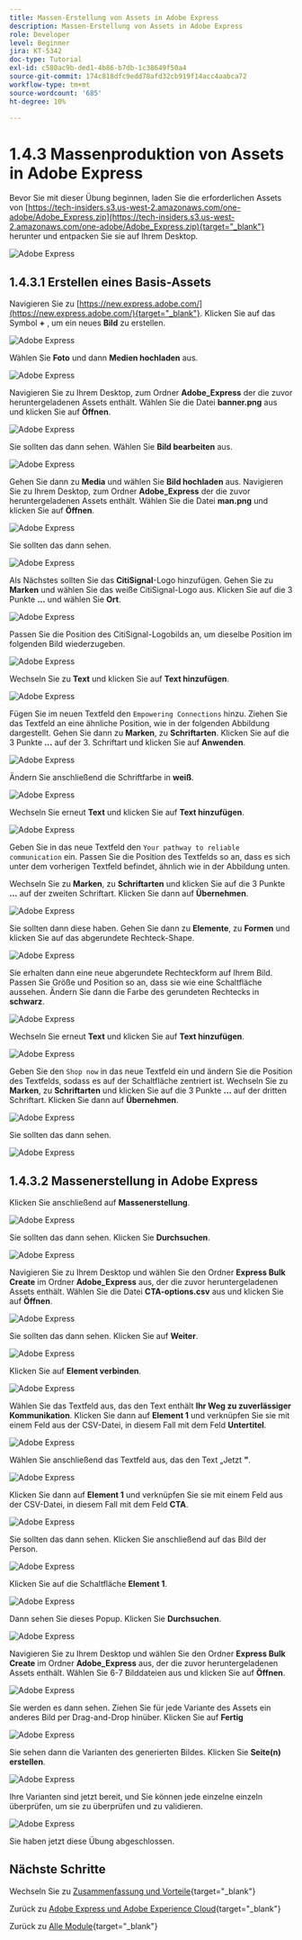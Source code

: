 ```yaml
---
title: Massen-Erstellung von Assets in Adobe Express
description: Massen-Erstellung von Assets in Adobe Express
role: Developer
level: Beginner
jira: KT-5342
doc-type: Tutorial
exl-id: c580ac9b-ded1-4b86-b7db-1c38649f50a4
source-git-commit: 174c818dfc9edd78afd32cb919f14acc4aabca72
workflow-type: tm+mt
source-wordcount: '685'
ht-degree: 10%

---
```


# 1.4.3 Massenproduktion von Assets in Adobe Express

Bevor Sie mit dieser Übung beginnen, laden Sie die erforderlichen Assets von [https://tech-insiders.s3.us-west-2.amazonaws.com/one-adobe/Adobe_Express.zip](https://tech-insiders.s3.us-west-2.amazonaws.com/one-adobe/Adobe_Express.zip){target="_blank"} herunter und entpacken Sie sie auf Ihrem Desktop.

![Adobe Express](./images/expressassets.png)

## 1.4.3.1 Erstellen eines Basis-Assets

Navigieren Sie zu [https://new.express.adobe.com/](https://new.express.adobe.com/){target="_blank"}. Klicken Sie auf das Symbol **+** , um ein neues **Bild** zu erstellen.

![Adobe Express](./images/expressbc0.png)

Wählen Sie **Foto** und dann **Medien hochladen** aus.

![Adobe Express](./images/expressbc1.png)

Navigieren Sie zu Ihrem Desktop, zum Ordner **Adobe_Express** der die zuvor heruntergeladenen Assets enthält. Wählen Sie die Datei **banner.png** aus und klicken Sie auf **Öffnen**.

![Adobe Express](./images/expressbc2.png)

Sie sollten das dann sehen. Wählen Sie **Bild bearbeiten** aus.

![Adobe Express](./images/expressbc3.png)

Gehen Sie dann zu **Media** und wählen Sie **Bild hochladen** aus. Navigieren Sie zu Ihrem Desktop, zum Ordner **Adobe_Express** der die zuvor heruntergeladenen Assets enthält. Wählen Sie die Datei **man.png** und klicken Sie auf **Öffnen**.

![Adobe Express](./images/expressbc4.png)

Sie sollten das dann sehen.

![Adobe Express](./images/expressbc5.png)

Als Nächstes sollten Sie das **CitiSignal**-Logo hinzufügen. Gehen Sie zu **Marken** und wählen Sie das weiße CitiSignal-Logo aus. Klicken Sie auf die 3 Punkte **…** und wählen Sie **Ort**.

![Adobe Express](./images/expressbc6.png)

Passen Sie die Position des CitiSignal-Logobilds an, um dieselbe Position im folgenden Bild wiederzugeben.

![Adobe Express](./images/expressbc7.png)

Wechseln Sie zu **Text** und klicken Sie auf **Text hinzufügen**.

![Adobe Express](./images/expressbc7a.png)

Fügen Sie im neuen Textfeld den `Empowering Connections` hinzu. Ziehen Sie das Textfeld an eine ähnliche Position, wie in der folgenden Abbildung dargestellt. Gehen Sie dann zu **Marken**, zu **Schriftarten**. Klicken Sie auf die 3 Punkte **…** auf der 3. Schriftart und klicken Sie auf **Anwenden**.

![Adobe Express](./images/expressbc8.png)

Ändern Sie anschließend die Schriftfarbe in **weiß**.

![Adobe Express](./images/expressbc9.png)

Wechseln Sie erneut **Text** und klicken Sie auf **Text hinzufügen**.

![Adobe Express](./images/expressbc10.png)

Geben Sie in das neue Textfeld den `Your pathway to reliable communication` ein. Passen Sie die Position des Textfelds so an, dass es sich unter dem vorherigen Textfeld befindet, ähnlich wie in der Abbildung unten.

Wechseln Sie zu **Marken**, zu **Schriftarten** und klicken Sie auf die 3 Punkte **…** auf der zweiten Schriftart. Klicken Sie dann auf **Übernehmen**.

![Adobe Express](./images/expressbc12.png)

Sie sollten dann diese haben. Gehen Sie dann zu **Elemente**, zu **Formen** und klicken Sie auf das abgerundete Rechteck-Shape.

![Adobe Express](./images/expressbc13.png)

Sie erhalten dann eine neue abgerundete Rechteckform auf Ihrem Bild. Passen Sie Größe und Position so an, dass sie wie eine Schaltfläche aussehen. Ändern Sie dann die Farbe des gerundeten Rechtecks in **schwarz**.

![Adobe Express](./images/expressbc14.png)

Wechseln Sie erneut **Text** und klicken Sie auf **Text hinzufügen**.

![Adobe Express](./images/expressbc15.png)

Geben Sie den `Shop now` in das neue Textfeld ein und ändern Sie die Position des Textfelds, sodass es auf der Schaltfläche zentriert ist. Wechseln Sie zu **Marken**, zu **Schriftarten** und klicken Sie auf die 3 Punkte **…** auf der dritten Schriftart. Klicken Sie dann auf **Übernehmen**.

![Adobe Express](./images/expressbc16.png)

Sie sollten das dann sehen.

![Adobe Express](./images/expressbc17.png)

## 1.4.3.2 Massenerstellung in Adobe Express

Klicken Sie anschließend auf **Massenerstellung**.

![Adobe Express](./images/expressbc18.png)

Sie sollten das dann sehen. Klicken Sie **Durchsuchen**.

![Adobe Express](./images/expressbc19.png)

Navigieren Sie zu Ihrem Desktop und wählen Sie den Ordner **Express Bulk Create** im Ordner **Adobe_Express** aus, der die zuvor heruntergeladenen Assets enthält. Wählen Sie die Datei **CTA-options.csv** aus und klicken Sie auf **Öffnen**.

![Adobe Express](./images/expressbc20.png)

Sie sollten das dann sehen. Klicken Sie auf **Weiter**.

![Adobe Express](./images/expressbc21.png)

Klicken Sie auf **Element verbinden**.

![Adobe Express](./images/expressbc22.png)

Wählen Sie das Textfeld aus, das den Text enthält **Ihr Weg zu zuverlässiger Kommunikation**. Klicken Sie dann auf **Element 1** und verknüpfen Sie sie mit einem Feld aus der CSV-Datei, in diesem Fall mit dem Feld **Untertitel**.

![Adobe Express](./images/expressbc23.png)

Wählen Sie anschließend das Textfeld aus, das den Text „Jetzt **&quot;**.

![Adobe Express](./images/expressbc24.png)

Klicken Sie dann auf **Element 1** und verknüpfen Sie sie mit einem Feld aus der CSV-Datei, in diesem Fall mit dem Feld **CTA**.

![Adobe Express](./images/expressbc25.png)

Sie sollten das dann sehen. Klicken Sie anschließend auf das Bild der Person.

![Adobe Express](./images/expressbc26.png)

Klicken Sie auf die Schaltfläche **Element 1**.

![Adobe Express](./images/expressbc27.png)

Dann sehen Sie dieses Popup. Klicken Sie **Durchsuchen**.

![Adobe Express](./images/expressbc28.png)

Navigieren Sie zu Ihrem Desktop und wählen Sie den Ordner **Express Bulk Create** im Ordner **Adobe_Express** aus, der die zuvor heruntergeladenen Assets enthält. Wählen Sie 6-7 Bilddateien aus und klicken Sie auf **Öffnen**.

![Adobe Express](./images/expressbc29.png)

Sie werden es dann sehen. Ziehen Sie für jede Variante des Assets ein anderes Bild per Drag-and-Drop hinüber. Klicken Sie auf **Fertig**

![Adobe Express](./images/expressbc31.png)

Sie sehen dann die Varianten des generierten Bildes. Klicken Sie **Seite(n) erstellen**.

![Adobe Express](./images/expressbc32.png)

Ihre Varianten sind jetzt bereit, und Sie können jede einzelne einzeln überprüfen, um sie zu überprüfen und zu validieren.

![Adobe Express](./images/expressbc33.png)

Sie haben jetzt diese Übung abgeschlossen.

## Nächste Schritte

Wechseln Sie zu [Zusammenfassung und Vorteile](./summary.md){target="_blank"}

Zurück zu [Adobe Express und Adobe Experience Cloud](./express.md){target="_blank"}

Zurück zu [Alle Module](./../../../overview.md){target="_blank"}